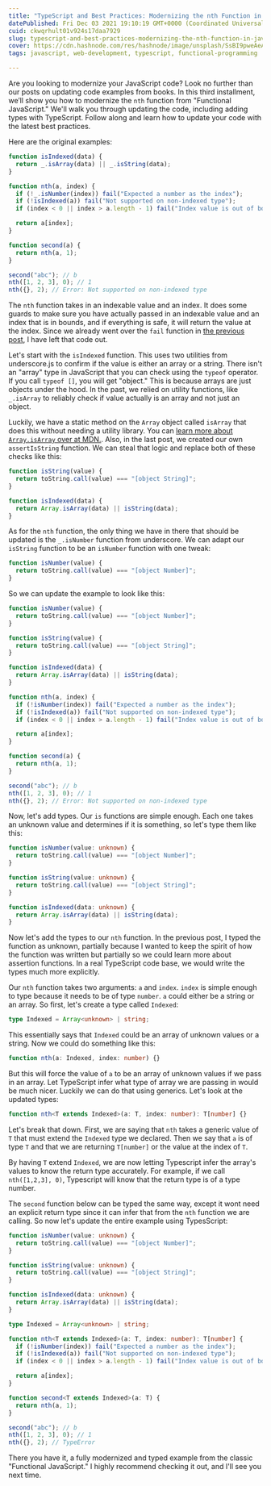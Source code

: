 ```yaml
---
title: "TypeScript and Best Practices: Modernizing the nth Function in JavaScript"
datePublished: Fri Dec 03 2021 19:10:19 GMT+0000 (Coordinated Universal Time)
cuid: ckwqrhult01v924s17daa7929
slug: typescript-and-best-practices-modernizing-the-nth-function-in-javascript
cover: https://cdn.hashnode.com/res/hashnode/image/unsplash/SsBI9pweAeA/upload/v1638428473224/hvZ-FhpZM5.jpeg
tags: javascript, web-development, typescript, functional-programming

---
```


Are you looking to modernize your JavaScript code? Look no further than our posts on updating code examples from books. In this third installment, we’ll show you how to modernize the `nth` function from "Functional JavaScript." We'll walk you through updating the code, including adding types with TypeScript. Follow along and learn how to update your code with the latest best practices.

Here are the original examples:

```javascript
function isIndexed(data) {
  return _.isArray(data) || _.isString(data);
}

function nth(a, index) {
  if (!_.isNumber(index)) fail("Expected a number as the index");
  if (!isIndexed(a)) fail("Not supported on non-indexed type");
  if (index < 0 || index > a.length - 1) fail("Index value is out of bounds");

  return a[index];
}

function second(a) {
  return nth(a, 1);
}

second("abc"); // b
nth([1, 2, 3], 0); // 1
nth({}, 2); // Error: Not supported on non-indexed type
```

The `nth` function takes in an indexable value and an index. It does some guards to make sure you have actually passed in an indexable value and an index that is in bounds, and if everything is safe, it will return the value at the index. Since we already went over the `fail` function in [the previous post](https://non-traditional.dev/modernizing-code-examples-from-books-parseage-a6a4177d5b38), I have left that code out.

Let's start with the `isIndexed` function. This uses two utilities from underscore.js to confirm if the value is either an array or a string. There isn't an "array" type in JavaScript that you can check using the `typeof` operator. If you call `typeof []`, you will get "object." This is because arrays are just objects under the hood. In the past, we relied on utility functions, like `_.isArray` to reliably check if value actually is an array and not just an object.

Luckily, we have a static method on the `Array` object called `isArray` that does this without needing a utility library. You can [learn more about `Array.isArray` over at MDN.](https://developer.mozilla.org/en-US/docs/Web/JavaScript/Reference/Global_Objects/Array/isArray). Also, in the last post, we created our own `assertIsString` function. We can steal that logic and replace both of these checks like this:

```javascript
function isString(value) {
  return toString.call(value) === "[object String]";
}

function isIndexed(data) {
  return Array.isArray(data) || isString(data);
}
```

As for the `nth` function, the only thing we have in there that should be updated is the `_.isNumber` function from underscore. We can adapt our `isString` function to be an `isNumber` function with one tweak:

```javascript
function isNumber(value) {
  return toString.call(value) === "[object Number]";
}
```

So we can update the example to look like this:

```javascript
function isNumber(value) {
  return toString.call(value) === "[object Number]";
}

function isString(value) {
  return toString.call(value) === "[object String]";
}

function isIndexed(data) {
  return Array.isArray(data) || isString(data);
}

function nth(a, index) {
  if (!isNumber(index)) fail("Expected a number as the index");
  if (!isIndexed(a)) fail("Not supported on non-indexed type");
  if (index < 0 || index > a.length - 1) fail("Index value is out of bounds");

  return a[index];
}

function second(a) {
  return nth(a, 1);
}

second("abc"); // b
nth([1, 2, 3], 0); // 1
nth({}, 2); // Error: Not supported on non-indexed type
```

Now, let's add types. Our `is` functions are simple enough. Each one takes an unknown value and determines if it is something, so let's type them like this:

```typescript
function isNumber(value: unknown) {
  return toString.call(value) === "[object Number]";
}

function isString(value: unknown) {
  return toString.call(value) === "[object String]";
}

function isIndexed(data: unknown) {
  return Array.isArray(data) || isString(data);
}
```

Now let's add the types to our `nth` function. In the previous post, I typed the function as unknown, partially because I wanted to keep the spirit of how the function was written but partially so we could learn more about assertion functions. In a real TypeScript code base, we would write the types much more explicitly.

Our `nth` function takes two arguments: `a` and `index`. `index` is simple enough to type because it needs to be of type `number`. `a` could either be a string or an array. So first, let's create a type called `Indexed`:

```typescript
type Indexed = Array<unknown> | string;
```

This essentially says that `Indexed` could be an array of unknown values or a string. Now we could do something like this:

```typescript
function nth(a: Indexed, index: number) {}
```

But this will force the value of `a` to be an array of unknown values if we pass in an array. Let TypeScript infer what type of array we are passing in would be much nicer. Luckily we can do that using generics. Let's look at the updated types:

```typescript
function nth<T extends Indexed>(a: T, index: number): T[number] {}
```

Let's break that down. First, we are saying that `nth` takes a generic value of `T` that must extend the `Indexed` type we declared. Then we say that `a` is of type `T` and that we are returning `T[number]` or the value at the index of `T`.

By having `T` extend `Indexed`, we are now letting Typescript infer the array's values to know the return type accurately. For example, if we call `nth([1,2,3], 0)`, Typescript will know that the return type is of a type number.

The `second` function below can be typed the same way, except it wont need an explicit return type since it can infer that from the `nth` function we are calling. So now let's update the entire example using TypesScript:

```typescript
function isNumber(value: unknown) {
  return toString.call(value) === "[object Number]";
}

function isString(value: unknown) {
  return toString.call(value) === "[object String]";
}

function isIndexed(data: unknown) {
  return Array.isArray(data) || isString(data);
}

type Indexed = Array<unknown> | string;

function nth<T extends Indexed>(a: T, index: number): T[number] {
  if (!isNumber(index)) fail("Expected a number as the index");
  if (!isIndexed(a)) fail("Not supported on non-indexed type");
  if (index < 0 || index > a.length - 1) fail("Index value is out of bounds");

  return a[index];
}

function second<T extends Indexed>(a: T) {
  return nth(a, 1);
}

second("abc"); // b
nth([1, 2, 3], 0); // 1
nth({}, 2); // TypeError
```

There you have it, a fully modernized and typed example from the classic "Functional JavaScript." I highly recommend checking it out, and I'll see you next time.